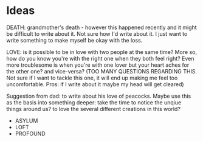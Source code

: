 # Ideas

DEATH: grandmother's death - however this happened recently and it might be difficult to write about it. Not sure how I'd write about it. I just want to write something to make myself be okay with the loss.

LOVE: is it possible to be in love with two people at the same time? More so, how do you know you're with the right one when they both feel right? Even more troublesome is when you're with one lover but your heart aches for the other one? and vice-versa? (TOO MANY QUESTIONS REGARDING THIS. Not sure if I want to tackle this one, it will end up making me feel too uncomfortable. Pros: if I write about it maybe my head will get cleared)


Suggestion from dad: to write about his love of peacocks. Maybe use this as the basis into something deeper: take the time to notice the unqiue things around us? to love the several different creations in this world?




- ASYLUM
- LOFT
- PROFOUND



